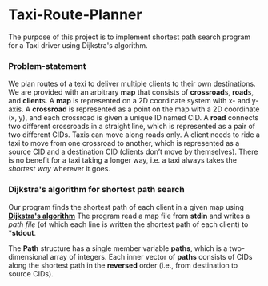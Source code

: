# Taxi-Route-Planner

The purpose of this project is to implement shortest path search program for a Taxi driver using Dijkstra's algorithm.

### Problem-statement 

We plan routes of a texi to deliver multiple clients to their own destinations. 
We are provided with an arbitrary **map** that consists of **crossroad**s, **road**s, and **client**s. A **map** is
represented on a 2D coordinate system with x- and y-axis. A **crossroad** is represented as a point on the
map with a 2D coordinate (x, y), and each crossroad is given a unique ID named CID. A **road**
connects two different crossroads in a straight line, which is represented as a pair of two different
CIDs. Taxis can move along roads only. A client needs to ride a taxi to move from one crossroad to
another, which is represented as a source CID and a destination CID (clients don’t move by
themselves). There is no benefit for a taxi taking a longer way, i.e. a taxi always takes the *shortest
way* wherever it goes.

### Dijkstra's algorithm for shortest path search

Our program finds the shortest path of each client in a given map using [**Dijkstra's algorithm**](https://www.geeksforgeeks.org/dijkstras-shortest-path-algorithm-greedy-algo-7/)
The program read a map file from **stdin** and writes a *path file* (of which each line is written the shortest path of each client) to ***stdout**.

The **Path** structure has a single member variable **paths**, which is a two-dimensional array of
integers. Each inner vector of **paths** consists of CIDs along the shortest path in the **reversed** order
(i.e., from destination to source CIDs). 
